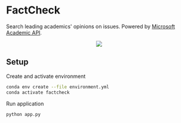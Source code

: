 # FactCheck

Search leading academics' opinions on issues. Powered by [Microsoft Academic API](https://www.microsoft.com/en-us/research/project/academic-knowledge/).

<p align="center">
  <img src="https://i.imgur.com/ki9yUkV.gif">
</p>

## Setup

Create and activate environment
```bash
conda env create --file environment.yml
conda activate factcheck
```

Run application
```bash
python app.py
```
